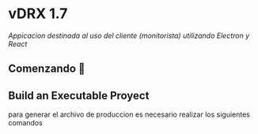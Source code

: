 # vDRX 1.7 <!-- omit in toc -->

_Appicacion destinada al uso del cliente (monitorista) utilizando Electron y React_

## Comenzando 🚀

## <!-- omit in toc -->

## Build an Executable Proyect

para generar el archivo de produccion es necesario realizar los siguientes comandos
